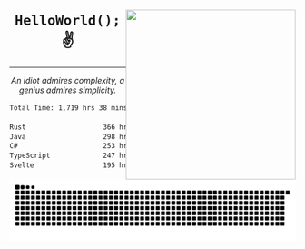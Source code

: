 <div text-align="center">
    <img src="https://i.imgur.com/h1q15Kt.gife" align="right" width="299" height="299">
    <h1 align="center"><code>HelloWorld();</code> ✌️</h1>
    <hr>
    <p align="center"><i>An idiot admires complexity, a genius admires simplicity.</i></p>
</div>

<!--START_SECTION:waka-->

```txt
Total Time: 1,719 hrs 38 mins

Rust                   366 hrs 36 mins █████░░░░░░░░░░░░░░░░░░░░   20.09 %
Java                   298 hrs 37 mins ████░░░░░░░░░░░░░░░░░░░░░   16.36 %
C#                     253 hrs 12 mins ███▒░░░░░░░░░░░░░░░░░░░░░   13.87 %
TypeScript             247 hrs 59 mins ███▒░░░░░░░░░░░░░░░░░░░░░   13.59 %
Svelte                 195 hrs 22 mins ██▓░░░░░░░░░░░░░░░░░░░░░░   10.70 %
```

<!--END_SECTION:waka-->

<picture>
  <source media="(prefers-color-scheme: dark)" srcset="https://raw.githubusercontent.com/Somfic/Somfic/main/github-contribution-grid-snake-dark.svg">
  <source media="(prefers-color-scheme: light)" srcset="https://raw.githubusercontent.com/Somfic/Somfic/main/github-contribution-grid-snake.svg">
  <img alt="github contribution grid snake animation" src="https://raw.githubusercontent.com/Somfic/Somfic/main/github-contribution-grid-snake.svg">
</picture>
